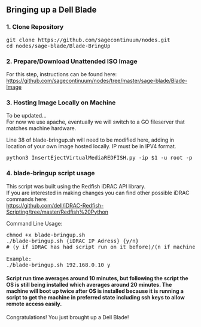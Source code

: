 ## Bringing up a Dell Blade 

### 1. Clone Repository

<pre>
git clone https://github.com/sagecontinuum/nodes.git
cd nodes/sage-blade/Blade-BringUp
</pre>

### 2. Prepare/Download Unattended ISO Image

For this step, instructions can be found here:  
https://github.com/sagecontinuum/nodes/tree/master/sage-blade/Blade-Image

### 3. Hosting Image Locally on Machine

To be updated...  
For now we use apache, eventually we will switch to a GO fileserver that matches machine hardware.

Line 38 of blade-bringup.sh will need to be modified here, adding in location of your own image hosted locally. IP must be in IPV4 format.
<pre>
python3 InsertEjectVirtualMediaREDFISH.py -ip $1 -u root -p waggle -o 1 -d 1 -i http://192.168.0.10/greenhouse.iso >> output.txt
</pre>

### 4. blade-bringup script usage

This script was built using the Redfish iDRAC API library.  
If you are interested in making changes you can find other possible iDRAC commands here:  
https://github.com/dell/iDRAC-Redfish-Scripting/tree/master/Redfish%20Python

Command Line Usage:
<pre>
chmod +x blade-bringup.sh
./blade-bringup.sh {iDRAC IP Adress} {y/n} 
# (y if iDRAC has had script run on it before)/(n if machine is in fresh state/never used)

Example:
./blade-bringup.sh 192.168.0.10 y
</pre>

#### Script run time averages around 10 minutes, but following the script the OS is still being installed which averages around 20 minutes. The machine will boot up twice after OS is installed because it is running a script to get the machine in preferred state including ssh keys to allow remote access easily.

Congratulations! You just brought up a Dell Blade!
